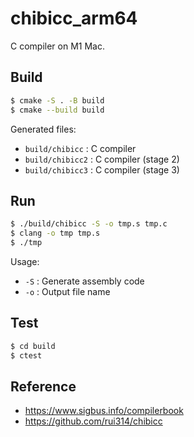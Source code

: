 chibicc_arm64
===

C compiler on M1 Mac.

## Build

```bash
$ cmake -S . -B build
$ cmake --build build
```

Generated files:

* `build/chibicc` : C compiler
* `build/chibicc2` : C compiler (stage 2)
* `build/chibicc3` : C compiler (stage 3)

## Run

```bash
$ ./build/chibicc -S -o tmp.s tmp.c
$ clang -o tmp tmp.s
$ ./tmp
```

Usage:

* `-S` : Generate assembly code
* `-o` : Output file name

## Test

```bash
$ cd build
$ ctest
```

## Reference

* https://www.sigbus.info/compilerbook
* https://github.com/rui314/chibicc
